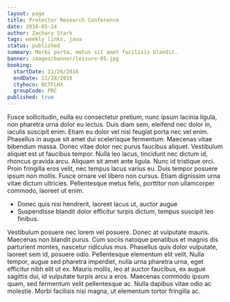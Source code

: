 ```yaml
---
layout: page
title: Protector Research Conference
date: 2016-05-24
author: Zachary Stark
tags: weekly links, java
status: published
summary: Morbi porta, metus sit amet facilisis blandit.
banner: images/banner/leisure-05.jpg
booking:
  startDate: 11/26/2016
  endDate: 11/28/2016
  ctyhocn: BCTFLHX
  groupCode: PRC
published: true
---
```

Fusce sollicitudin, nulla eu consectetur pretium, nunc ipsum lacinia ligula, non pharetra urna dolor eu lectus. Duis diam sem, eleifend nec dolor in, iaculis suscipit enim. Etiam eu dolor vel nisl feugiat porta nec vel enim. Phasellus in augue sit amet dui scelerisque fermentum. Maecenas vitae bibendum massa. Donec vitae dolor nec purus faucibus aliquet. Vestibulum aliquet est ut faucibus tempor. Nulla leo lacus, tincidunt nec dictum id, rhoncus gravida arcu. Aliquam sit amet ante ligula. Nunc id tristique orci. Proin fringilla eros velit, nec tempus lacus varius eu. Duis tempor posuere ipsum non mollis. Fusce ornare vel libero non cursus. Etiam dignissim urna vitae dictum ultricies. Pellentesque metus felis, porttitor non ullamcorper commodo, laoreet ut enim.

* Donec quis nisi hendrerit, laoreet lacus ut, auctor augue
* Suspendisse blandit dolor efficitur turpis dictum, tempus suscipit leo finibus.

Vestibulum posuere nec lorem vel posuere. Donec at vulputate mauris. Maecenas non blandit purus. Cum sociis natoque penatibus et magnis dis parturient montes, nascetur ridiculus mus. Phasellus quis dolor vulputate, laoreet sem id, posuere odio. Pellentesque elementum elit velit. Nulla tempor, augue sed pharetra imperdiet, nulla urna pharetra urna, eget efficitur nibh elit ut ex. Mauris mollis, leo at auctor faucibus, ex augue sagittis dui, id vulputate turpis arcu a eros. Maecenas commodo ipsum quam, sed fermentum velit pellentesque ac. Nulla dapibus vitae odio ac molestie. Morbi facilisis nisi magna, ut elementum tortor fringilla ac.
